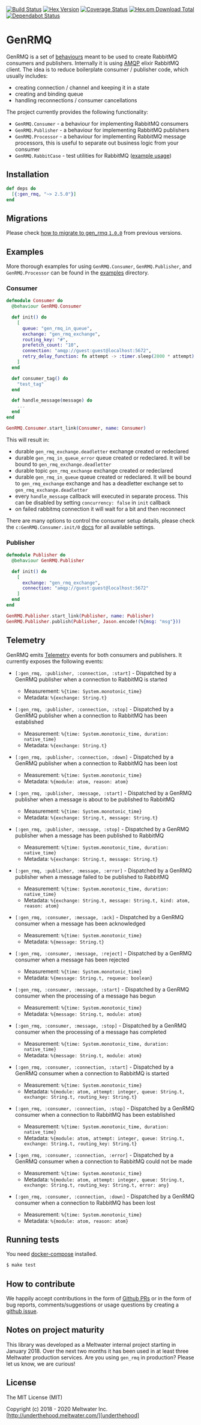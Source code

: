 [![Build Status](https://travis-ci.org/meltwater/gen_rmq.svg?branch=master)](https://travis-ci.org/meltwater/gen_rmq)
[![Hex Version](http://img.shields.io/hexpm/v/gen_rmq.svg)](https://hex.pm/packages/gen_rmq)
[![Coverage Status](https://coveralls.io/repos/github/meltwater/gen_rmq/badge.svg?branch=master)](https://coveralls.io/github/meltwater/gen_rmq?branch=master)
[![Hex.pm Download Total](https://img.shields.io/hexpm/dt/gen_rmq.svg?style=flat-square)](https://hex.pm/packages/gen_rmq)
[![Dependabot Status](https://api.dependabot.com/badges/status?host=github&repo=meltwater/gen_rmq)](https://dependabot.com)

# GenRMQ

GenRMQ is a set of [behaviours][behaviours] meant to be used to create RabbitMQ consumers and publishers.
Internally it is using [AMQP][amqp] elixir RabbitMQ client. The idea is to reduce boilerplate consumer / publisher
code, which usually includes:

- creating connection / channel and keeping it in a state
- creating and binding queue
- handling reconnections / consumer cancellations

The project currently provides the following functionality:

- `GenRMQ.Consumer` - a behaviour for implementing RabbitMQ consumers
- `GenRMQ.Publisher` - a behaviour for implementing RabbitMQ publishers
- `GenRMQ.Processor` - a behaviour for implementing RabbitMQ message processors, this is useful to separate out business logic from your consumer
- `GenRMQ.RabbitCase` - test utilities for RabbitMQ ([example usage][rabbit_case_example])

## Installation

```elixir
def deps do
  [{:gen_rmq, "~> 2.5.0"}]
end
```

## Migrations

Please check [how to migrate to gen_rmq `1.0.0`][migrating_to_100] from previous versions.

## Examples

More thorough examples for using `GenRMQ.Consumer`, `GenRMQ.Publisher`, and `GenRMQ.Processor` can be found in the [examples][examples] directory.

### Consumer

```elixir
defmodule Consumer do
  @behaviour GenRMQ.Consumer

  def init() do
    [
      queue: "gen_rmq_in_queue",
      exchange: "gen_rmq_exchange",
      routing_key: "#",
      prefetch_count: "10",
      connection: "amqp://guest:guest@localhost:5672",
      retry_delay_function: fn attempt -> :timer.sleep(2000 * attempt) end
    ]
  end

  def consumer_tag() do
    "test_tag"
  end

  def handle_message(message) do
    ...
  end
end
```

```elixir
GenRMQ.Consumer.start_link(Consumer, name: Consumer)
```

This will result in:

- durable `gen_rmq_exchange.deadletter` exchange created or redeclared
- durable `gen_rmq_in_queue_error` queue created or redeclared. It will be bound to `gen_rmq_exchange.deadletter`
- durable topic `gen_rmq_exchange` exchange created or redeclared
- durable `gen_rmq_in_queue` queue created or redeclared. It will be bound to `gen_rmq_exchange` exchange and has a deadletter exchange set to `gen_rmq_exchange.deadletter`
- every `handle_message` callback will executed in separate process. This can be disabled by setting `concurrency: false` in `init` callback
- on failed rabbitmq connection it will wait for a bit and then reconnect

There are many options to control the consumer setup details, please check the `c:GenRMQ.Consumer.init/0` [docs][consumer_doc] for all available settings.

### Publisher

```elixir
defmodule Publisher do
  @behaviour GenRMQ.Publisher

  def init() do
    [
      exchange: "gen_rmq_exchange",
      connection: "amqp://guest:guest@localhost:5672"
    ]
  end
end
```

```elixir
GenRMQ.Publisher.start_link(Publisher, name: Publisher)
GenRMQ.Publisher.publish(Publisher, Jason.encode!(%{msg: "msg"}))
```

## Telemetry

GenRMQ emits [Telemetry][telemetry] events for both consumers and publishers.
It currently exposes the following events:

- `[:gen_rmq, :publisher, :connection, :start]` - Dispatched by a GenRMQ publisher when a connection to RabbitMQ is started

  - Measurement: `%{time: System.monotonic_time}`
  - Metadata: `%{exchange: String.t}`

* `[:gen_rmq, :publisher, :connection, :stop]` - Dispatched by a GenRMQ publisher when a connection to RabbitMQ has been established

  - Measurement: `%{time: System.monotonic_time, duration: native_time}`
  - Metadata: `%{exchange: String.t}`

* `[:gen_rmq, :publisher, :connection, :down]` - Dispatched by a GenRMQ publisher when a connection to RabbitMQ has been lost

  - Measurement: `%{time: System.monotonic_time}`
  - Metadata: `%{module: atom, reason: atom}`

* `[:gen_rmq, :publisher, :message, :start]` - Dispatched by a GenRMQ publisher when a message is about to be published to RabbitMQ

  - Measurement: `%{time: System.monotonic_time}`
  - Metadata: `%{exchange: String.t, message: String.t}`

* `[:gen_rmq, :publisher, :message, :stop]` - Dispatched by a GenRMQ publisher when a message has been published to RabbitMQ

  - Measurement: `%{time: System.monotonic_time, duration: native_time}`
  - Metadata: `%{exchange: String.t, message: String.t}`

* `[:gen_rmq, :publisher, :message, :error]` - Dispatched by a GenRMQ publisher when a message failed to be published to RabbitMQ

  - Measurement: `%{time: System.monotonic_time, duration: native_time}`
  - Metadata: `%{exchange: String.t, message: String.t, kind: atom, reason: atom}`

* `[:gen_rmq, :consumer, :message, :ack]` - Dispatched by a GenRMQ consumer when a message has been acknowledged

  - Measurement: `%{time: System.monotonic_time}`
  - Metadata: `%{message: String.t}`

* `[:gen_rmq, :consumer, :message, :reject]` - Dispatched by a GenRMQ consumer when a message has been rejected

  - Measurement: `%{time: System.monotonic_time}`
  - Metadata: `%{message: String.t, requeue: boolean}`

* `[:gen_rmq, :consumer, :message, :start]` - Dispatched by a GenRMQ consumer when the processing of a message has begun

  - Measurement: `%{time: System.monotonic_time}`
  - Metadata: `%{message: String.t, module: atom}`

* `[:gen_rmq, :consumer, :message, :stop]` - Dispatched by a GenRMQ consumer when the processing of a message has completed

  - Measurement: `%{time: System.monotonic_time, duration: native_time}`
  - Metadata: `%{message: String.t, module: atom}`

* `[:gen_rmq, :consumer, :connection, :start]` - Dispatched by a GenRMQ consumer when a connection to RabbitMQ is started

  - Measurement: `%{time: System.monotonic_time}`
  - Metadata: `%{module: atom, attempt: integer, queue: String.t, exchange: String.t, routing_key: String.t}`

* `[:gen_rmq, :consumer, :connection, :stop]` - Dispatched by a GenRMQ consumer when a connection to RabbitMQ has been established

  - Measurement: `%{time: System.monotonic_time, duration: native_time}`
  - Metadata: `%{module: atom, attempt: integer, queue: String.t, exchange: String.t, routing_key: String.t}`

* `[:gen_rmq, :consumer, :connection, :error]` - Dispatched by a GenRMQ consumer when a connection to RabbitMQ could not be made

  - Measurement: `%{time: System.monotonic_time}`
  - Metadata: `%{module: atom, attempt: integer, queue: String.t, exchange: String.t, routing_key: String.t, error: any}`

* `[:gen_rmq, :consumer, :connection, :down]` - Dispatched by a GenRMQ consumer when a connection to RabbitMQ has been lost

  - Measurement: `%{time: System.monotonic_time}`
  - Metadata: `%{module: atom, reason: atom}`

## Running tests

You need [docker-compose][docker_compose] installed.

```bash
$ make test
```

## How to contribute

We happily accept contributions in the form of [Github PRs][github_prs]
or in the form of bug reports, comments/suggestions or usage questions by creating a [github issue][gen_rmq_issues].

## Notes on project maturity

This library was developed as a Meltwater internal project starting in January 2018.
Over the next two months it has been used in at least three Meltwater production services.
Are you using `gen_rmq` in production? Please let us know, we are curious!

## License

The MIT License (MIT)

Copyright (c) 2018 - 2020 Meltwater Inc. [http://underthehood.meltwater.com/][underthehood]

[behaviours]: https://hexdocs.pm/elixir/behaviours.html
[amqp]: https://github.com/pma/amqp
[rabbit_case_example]: https://github.com/meltwater/gen_rmq/blob/master/test/gen_rmq_publisher_test.exs
[migrating_to_100]: https://github.com/meltwater/gen_rmq/wiki/Migrations#0---100
[examples]: https://github.com/meltwater/gen_rmq/tree/master/examples
[consumer_doc]: https://github.com/meltwater/gen_rmq/blob/master/lib/consumer.ex
[telemetry]: https://github.com/beam-telemetry/telemetry
[docker_compose]: https://docs.docker.com/compose/
[github_prs]: https://help.github.com/articles/about-pull-requests/
[gen_rmq_issues]: https://github.com/meltwater/gen_rmq/issues
[priority_queues]: https://www.rabbitmq.com/priority.html
[underthehood]: http://underthehood.meltwater.com/
